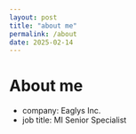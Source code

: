 ```yaml
---
layout: post
title: "about me"
permalink: /about
date: 2025-02-14
---
```


# About me

- company: Eaglys Inc.
- job title: MI Senior Specialist
